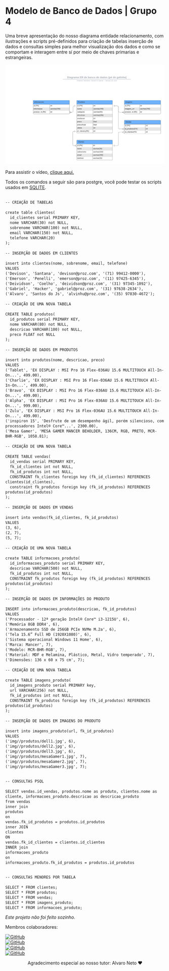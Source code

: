 # Modelo de Banco de Dados | Grupo 4

Uma breve apresentação do nosso diagrama entidade relacionamento, com ilustrações e scripts pré-definidos para criação de tabelas inserção de dados e consultas simples para melhor visualização dos dados e como se comportam e interagem entre sí por meio de chaves primarias e estrangeiras.

![Image DER model](images/Diagrama%20ER%20de%20banco%20de%20dados.png)

Para assistir o vídeo, [clique aqui.](https://youtu.be/0TY0e2T97hI)

Todos os comandos a seguir são para postgre, você pode testar os scripts usados em [SQLITE](https://sqliteonline.com/).

~~~psql

-- CRIAÇÃO DE TABELAS

create table clientes(
  id_clientes serial PRIMARY KEY,
  nome VARCHAR(30) not NULL,
  sobrenome VARCHAR(100) not NULL,
  email VARCHAR(150) not NULL,
  telefone VARCHAR(20)
);

-- INSERÇÃO DE DADOS EM CLIENTES

insert into clientes(nome, sobrenome, email, telefone)
VALUES
('Devison', 'Santana', 'devison@proz.com', '(71) 99412-0000'),
('Emerson', 'Penelli', 'emerson@proz.com', '(11) 97425-6345'),
('Deividson', 'Coelho', 'deividson@proz.com', '(31) 97345-1092'),
('Gabriel', 'Hacker', 'gabriel@proz.com', '(31) 97638-2634'),
('Alvaro', 'Santos do Js', 'alvinhu@proz.com', '(35) 97830-4672');

-- CRIAÇÃO DE UMA NOVA TABELA

CREATE TABLE produtos(
  id_produtos serial PRIMARY KEY,
  nome VARCHAR(80) not NULL,
  descricao VARCHAR(100) not NULL,
  preco FLOAT not NULL
);

-- INSERÇÃO DE DADOS EM PRODUTOS

insert into produtos(nome, descricao, preco)
VALUES
('Tablet', 'EX DISPLAY : MSI Pro 16 Flex-036AU 15.6 MULTITOUCH All-In-On...', 499.00),
('Charlie', 'EX DISPLAY : MSI Pro 16 Flex-036AU 15.6 MULTITOUCH All-In-On...', 499.00),
('Bravo', 'EX DISPLAY : MSI Pro 16 Flex-036AU 15.6 MULTITOUCH All-In-On...', 499.00),
('Alpha', 'EX DISPLAY : MSI Pro 16 Flex-036AU 15.6 MULTITOUCH All-In-On...', 999.00),
('Zulu', 'EX DISPLAY : MSI Pro 16 Flex-036AU 15.6 MULTITOUCH All-In-On...', 499.00),
('inspiron 15', 'Desfrute de um desempenho ágil, porém silencioso, com processadores Intel® Core™...', 2300.00),
('Mesa Gamer', 'MESA GAMER MANCER BEHOLDER, 136CM, RGB, PRETO, MCR-BHR-RGB', 1058.81);

-- CRIAÇÃO DE UMA NOVA TABELA

CREATE TABLE vendas(
  id_vendas serial PRIMARY KEY,
  fk_id_clientes int not NULL,
  fk_id_produtos int not NULL,
  CONSTRAINT fk_clientes foreign key (fk_id_clientes) REFERENCES clientes(id_clientes),
  constraint fk_produtos foreign key (fk_id_produtos) REFERENCES produtos(id_produtos)
);

-- INSERÇÃO DE DADOS EM VENDAS

insert into vendas(fk_id_clientes, fk_id_produtos)
VALUES
(3, 6),
(2, 7),
(5, 7);

-- CRIAÇÃO DE UMA NOVA TABELA

create TABLE informacoes_produto(
  id_informacoes_produto serial PRIMARY KEY,
  descricao VARCHAR(500) not NULL,
  fk_id_produtos int not NULL,
  CONSTRAINT fk_produtos foreign key (fk_id_produtos) REFERENCES produtos(id_produtos)
);

-- INSERÇÃO DE DADOS EM INFORMAÇÕES DO PRODUTO

INSERT into informacoes_produto(descricao, fk_id_produtos)
VALUES
('Processador - 12ª geração Intel® Core™ i3-1215U', 6),
('Memória 8GB DDR4', 6),
('Armazenamento SSD de 256GB PCIe NVMe M.2a', 6),
('Tela 15.6” Full HD (1920X1080)', 6),
('Sistema operacional Windows 11 Home', 6),
('Marca: Mancer', 7),
('Modelo: MCR-BHR-RGB', 7),
('Material: MDF e Melamina, Plástico, Metal, Vidro temperado', 7),
('Dimensões: 136 x 60 x 75 cm', 7);

-- CRIAÇÃO DE UMA NOVA TABELA

create TABLE imagens_produto(
  id_imagens_produto serial PRIMARY key,
  url VARCHAR(256) not NULL,
  fk_id_produtos int not NULL,
  CONSTRAINT fk_produtos foreign key (fk_id_produtos) REFERENCES produtos(id_produtos)
);

-- INSERÇÃO DE DADOS EM IMAGENS DO PRODUTO

insert into imagens_produto(url, fk_id_produtos)
VALUES
('img//produtos/dell1.jpg', 6),
('img//produtos/dell2.jpg', 6),
('img//produtos/dell3.jpg', 6),
('img//produtos/mesaGamer1.jpg', 7),
('img//produtos/mesaGamer2.jpg', 7),
('img//produtos/mesaGamer3.jpg', 7);
~~~

~~~psql

-- CONSULTAS PSQL

SELECT vendas.id_vendas, produtos.nome as produto, clientes.nome as cliente, informacoes_produto.descricao as descricao_produto
from vendas
inner join
produtos
on
vendas.fk_id_produtos = produtos.id_produtos
inner JOIN
clientes
ON
vendas.fk_id_clientes = clientes.id_clientes
INNER join
informacoes_produto
on
informacoes_produto.fk_id_produtos = produtos.id_produtos

~~~

~~~psql

-- CONSULTAS MENORES POR TABELA

SELECT * FROM clientes;
SELECT * FROM produtos;
SELECT * FROM vendas;
SELECT * FROM imagens_produto;
SELECT * FROM informacoes_produto;

~~~

_Este projeto não foi feito sozinho._

Membros colaboradores:

[![GitHub](https://img.shields.io/badge/deividson-000?style=for-the-badge&logo=github&logoColor=white)](https://github.com/DeividsonOmedio)<br>
[![GitHub](https://img.shields.io/badge/emerson-000?style=for-the-badge&logo=github&logoColor=white)](https://github.com/EmersonPenelli)<br>
[![GitHub](https://img.shields.io/badge/gabriel-000?style=for-the-badge&logo=github&logoColor=white)](https://github.com/Anbuyyy9)<br>
[![GitHub](https://img.shields.io/badge/devison-000?style=for-the-badge&logo=github&logoColor=white)](https://github.com/DevisonSantana)<br>


<div align="center">

Agradecimento especial ao nosso tutor: Alvaro Neto ❤

</div>
